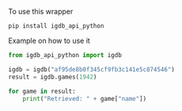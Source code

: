 To use this wrapper

`pip install igdb_api_python`

Example on how to use it

```python
from igdb_api_python import igdb

igdb = igdb("af95de8b0f345cf9fb3c141e5c874546")
result = igdb.games(1942)

for game in result:
    print("Retrieved: " + game["name"])
```
